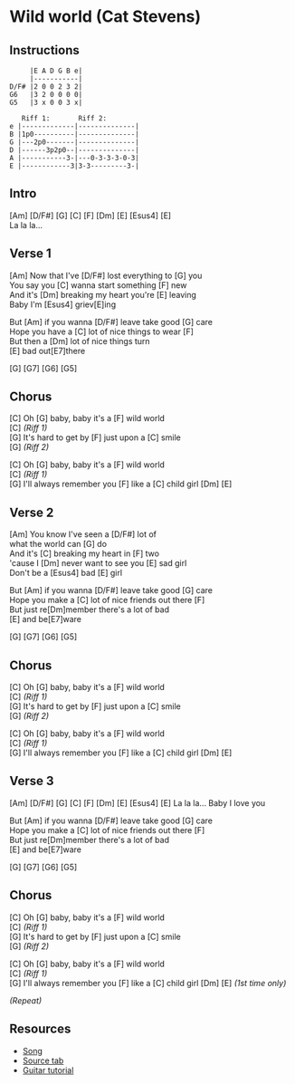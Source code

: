 # Wild world (Cat Stevens)

## Instructions

```
     |E A D G B e|
     |-----------|
D/F# |2 0 0 2 3 2|
G6   |3 2 0 0 0 0|
G5   |3 x 0 0 3 x|

   Riff 1:       Riff 2:
e |-------------|--------------|
B |1p0----------|--------------|
G |---2p0-------|--------------|
D |------3p2p0--|--------------|
A |-----------3-|---0-3-3-3-0-3|
E |------------3|3-3---------3-|
```

## Intro

[Am] [D/F#] [G] [C] [F] [Dm] [E] [Esus4] [E]  
La la la...
 
## Verse 1

[Am] Now that I've [D/F#] lost everything to [G] you  
You say you [C] wanna start something [F] new  
And it's [Dm] breaking my heart you're [E] leaving  
Baby I'm [Esus4] griev[E]ing

But [Am] if you wanna [D/F#] leave take good [G] care  
Hope you have a [C] lot of nice things to wear [F]  
But then a [Dm] lot of nice things turn  
[E] bad out[E7]there

[G] [G7] [G6] [G5]

## Chorus

[C] Oh [G] baby, baby it's a [F] wild world  
[C] _(Riff 1)_  
[G] It's hard to get by [F] just upon a [C] smile  
[G] _(Riff 2)_

[C] Oh [G] baby, baby it's a [F] wild world  
[C] _(Riff 1)_  
[G] I'll always remember you [F] like a [C] child girl
[Dm] [E]

## Verse 2

[Am] You know I've seen a [D/F#] lot of  
what the world can [G] do  
And it's [C] breaking my heart in [F] two  
'cause I [Dm] never want to see you [E] sad girl  
Don't be a [Esus4] bad [E] girl

But [Am] if you wanna [D/F#] leave take good [G] care  
Hope you make a [C] lot of nice friends out there [F]  
But just re[Dm]member there's a lot of bad  
[E] and be[E7]ware

[G] [G7] [G6] [G5]

## Chorus

[C] Oh [G] baby, baby it's a [F] wild world  
[C] _(Riff 1)_  
[G] It's hard to get by [F] just upon a [C] smile  
[G] _(Riff 2)_

[C] Oh [G] baby, baby it's a [F] wild world  
[C] _(Riff 1)_  
[G] I'll always remember you [F] like a [C] child girl
[Dm] [E]

## Verse 3

[Am] [D/F#] [G] [C] [F] [Dm] [E] [Esus4] [E]
La la la... Baby I love you

But [Am] if you wanna [D/F#] leave take good [G] care  
Hope you make a [C] lot of nice friends out there [F]  
But just re[Dm]member there's a lot of bad  
[E] and be[E7]ware

[G] [G7] [G6] [G5]

## Chorus

[C] Oh [G] baby, baby it's a [F] wild world  
[C] _(Riff 1)_  
[G] It's hard to get by [F] just upon a [C] smile  
[G] _(Riff 2)_

[C] Oh [G] baby, baby it's a [F] wild world  
[C] _(Riff 1)_  
[G] I'll always remember you [F] like a [C] child girl
[Dm] [E] _(1st time only)_

_(Repeat)_

## Resources

- [Song](https://www.youtube.com/watch?v=yffOnXYgy3o)
- [Source tab](https://tabs.ultimate-guitar.com/tab/cat-stevens/wild-world-chords-992169)
- [Guitar tutorial](https://www.youtube.com/watch?v=SeDzGf7L3Fs)
